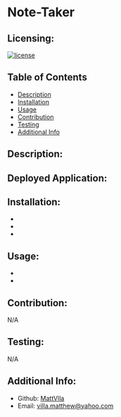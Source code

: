 # Note-Taker

## Licensing:

[![license](https://img.shields.io/badge/license-none-blue)](https://shields.io)

## Table of Contents

- [Description](#description)
- [Installation](#installation)
- [Usage](#usage)
- [Contribution](#contribution)
- [Testing](#testing)
- [Additional Info](#additional-info)
  
## Description:

## Deployed Application:

## Installation:

  - 

  -  
  
  - 

## Usage:

  - 
  
  - 
  
## Contribution: 

  N/A
 
## Testing:

  N/A
  
## Additional Info:

- Github: [MattVlla](https://github.com/MattVlla)
- Email: villa.matthew@yahoo.com
